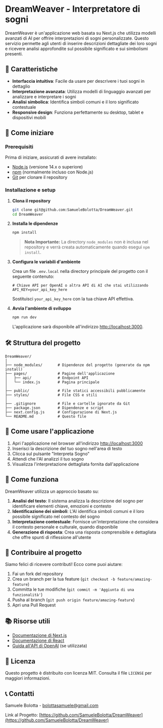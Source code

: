 # DreamWeaver - Interpretatore di sogni

DreamWeaver è un'applicazione web basata su Next.js che utilizza modelli avanzati di AI per offrire interpretazioni di sogni personalizzate. Questo servizio permette agli utenti di inserire descrizioni dettagliate dei loro sogni e ricevere analisi approfondite sul possibile significato e sui simbolismi presenti.

## 🌟 Caratteristiche

- **Interfaccia intuitiva**: Facile da usare per descrivere i tuoi sogni in dettaglio
- **Interpretazione avanzata**: Utilizza modelli di linguaggio avanzati per analizzare e interpretare i sogni
- **Analisi simbolica**: Identifica simboli comuni e il loro significato contestuale
- **Responsive design**: Funziona perfettamente su desktop, tablet e dispositivi mobili

## 🚀 Come iniziare

### Prerequisiti

Prima di iniziare, assicurati di avere installato:

- [Node.js](https://nodejs.org/) (versione 14.x o superiore)
- [npm](https://www.npmjs.com/) (normalmente incluso con Node.js)
- [Git](https://git-scm.com/) per clonare il repository

### Installazione e setup

1. **Clona il repository**

   ```bash
   git clone git@github.com:SamueleBolotta/DreamWeaver.git
   cd DreamWeaver
   ```

2. **Installa le dipendenze**

   ```bash
   npm install
   ```

   > **Nota Importante:** La directory `node_modules` non è inclusa nel repository e verrà creata automaticamente quando esegui `npm install`.
   
3. **Configura le variabili d'ambiente**

   Crea un file `.env.local` nella directory principale del progetto con il seguente contenuto:

   ```plaintext
   # Chiave API per OpenAI o altra API di AI che stai utilizzando
   API_KEY=your_api_key_here
   ```

   Sostituisci `your_api_key_here` con la tua chiave API effettiva.

4. **Avvia l'ambiente di sviluppo**

   ```bash
   npm run dev
   ```

   L'applicazione sarà disponibile all'indirizzo [http://localhost:3000](http://localhost:3000).

## 🛠️ Struttura del progetto

```
DreamWeaver/
│
├── node_modules/       # Dipendenze del progetto (generate da npm install)
├── pages/              # Pagine dell'applicazione
│   ├── api/            # Endpoint API
│   └── index.js        # Pagina principale
│
├── public/             # File statici accessibili pubblicamente
├── styles/             # File CSS e stili
│
├── .gitignore          # File e cartelle ignorate da Git
├── package.json        # Dipendenze e script
├── next.config.js      # Configurazione di Next.js
└── README.md           # Questo file
```

## 📝 Come usare l'applicazione

1. Apri l'applicazione nel browser all'indirizzo [http://localhost:3000](http://localhost:3000)
2. Inserisci la descrizione del tuo sogno nell'area di testo
3. Clicca sul pulsante "Interpreta Sogno"
4. Attendi che l'AI analizzi il tuo sogno
5. Visualizza l'interpretazione dettagliata fornita dall'applicazione

## 🧠 Come funziona

DreamWeaver utilizza un approccio basato su:

1. **Analisi del testo**: Il sistema analizza la descrizione del sogno per identificare elementi chiave, emozioni e contesto
2. **Identificazione dei simboli**: L'AI identifica simboli comuni e il loro possibile significato nel contesto del sogno
3. **Interpretazione contestuale**: Fornisce un'interpretazione che considera il contesto personale e culturale, quando disponibile
4. **Generazione di risposta**: Crea una risposta comprensibile e dettagliata che offre spunti di riflessione all'utente

## 🤝 Contribuire al progetto

Siamo felici di ricevere contributi! Ecco come puoi aiutare:

1. Fai un fork del repository
2. Crea un branch per la tua feature (`git checkout -b feature/amazing-feature`)
3. Committa le tue modifiche (`git commit -m 'Aggiunta di una funzionalità'`)
4. Pusha al branch (`git push origin feature/amazing-feature`)
5. Apri una Pull Request

## 📚 Risorse utili

- [Documentazione di Next.js](https://nextjs.org/docs)
- [Documentazione di React](https://reactjs.org/docs/getting-started.html)
- [Guida all'API di OpenAI](https://platform.openai.com/docs/api-reference) (se utilizzata)

## 📄 Licenza

Questo progetto è distribuito con licenza MIT. Consulta il file `LICENSE` per maggiori informazioni.

## 📞 Contatti

Samuele Bolotta - [bolottasamuele@gmail.com](mailto:bolottasamuele@gmail.com)

Link al Progetto: [https://github.com/SamueleBolotta/DreamWeaver](https://github.com/SamueleBolotta/DreamWeaver)

